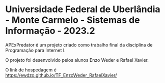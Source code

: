 # Universidade Federal de Uberlândia - Monte Carmelo - Sistemas de Informação - 2023.2

APExPredator é um projeto criado como trabalho final da disciplina de Programação para Internet I. 

O projeto foi desenvolvido pelos alunos Enzo Weder e Rafael Xavier.

O link de hospedagem é https://ewdzo.github.io/TF_EnzoWeder_RafaelXavier/
